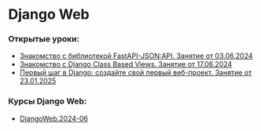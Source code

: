 # Django Web

### Открытые уроки:
- [Знакомство с библиотекой FastAPI-JSON:API. Занятие от 03.06.2024](open-lessons/fastapi-jsonapi-intro-03.06/)
- [Знакомство с Django Class Based Views. Занятие от 17.06.2024](open-lessons/django-cbv-17.06/)
- [Первый шаг в Django: создайте свой первый веб-проект. Занятие от 23.01.2025](open-lessons/django-intro-23.01.2025/)


### Курсы Django Web:

- [DjangoWeb.2024-06](https://github.com/OtusTeam/DjangoWeb/tree/DjangoWeb.2024-06)
